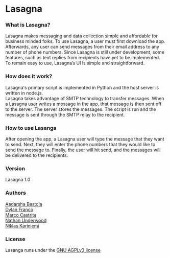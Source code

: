 # Lasagna

### What is Lasagna?
Lasagna makes messaging and data collection simple and affordable for business 
minded folks. To use Lasagna, a user must first download the app. Afterwards, 
any user can send messages from their email address to any number of phone 
numbers. Since Lasagna is still under development, some features, such as text 
replies from recipients have yet to be implemented. To remain easy to use, 
Lasagna’s UI is simple and straightforward.

### How does it work?
Lasagna's primary script is implemented in Python and the host server is written
in node.js.  
Lasagna takes advantage of SMTP technology to transfer messages. When a Lasagna
user writes a message in the app, that message is then sent off to the server.
The server stores the messages. The script is run and the message is sent through
the SMTP relay to the recipient.

### How to use Lasanga
After opening the app, a Lasagna user will type the message that they want to send.
Next, they will enter the phone numbers that they would like to send the message
to. Finally, the user will hit send, and the messages will be delivered to the
recipients.

### Version
Lasagna 1.0

### Authors
[Aadarsha Bastola](https://github.com/aadarshabastola)  
[Dylan Franco](https://github.com/DFrancs)  
[Marco Castrita](https://github.com/Mcast77)  
[Nathan Underwood](https://github.com/nlu6)  
[Niklas Kariniemi](https://github.com/niklaskariniemi)  

### License
Lasanga runs under the [GNU AGPLv3 license](LICENSE.md)

